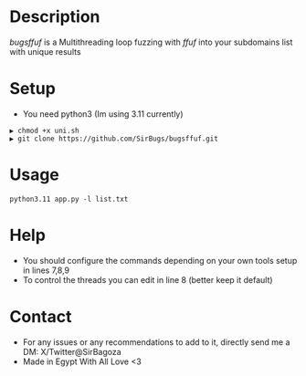 # Description
*bugsffuf* is a Multithreading loop fuzzing with *ffuf* into your subdomains list with unique results

# Setup
- You need python3 (Im using 3.11 currently)

```
▶ chmod +x uni.sh
▶ git clone https://github.com/SirBugs/bugsffuf.git
```

# Usage
```
python3.11 app.py -l list.txt
```

# Help
- You should configure the commands depending on your own tools setup in lines 7,8,9
- To control the threads you can edit in line 8 (better keep it default)

# Contact
- For any issues or any recommendations to add to it, directly send me a DM: X/Twitter@SirBagoza
- Made in Egypt With All Love <3

